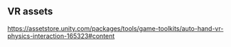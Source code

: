 ## VR assets



https://assetstore.unity.com/packages/tools/game-toolkits/auto-hand-vr-physics-interaction-165323#content
